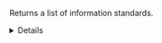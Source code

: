 Returns a list of information standards.

<details>
<summary>Details</summary>

## Sort expressions

The following table lists the field names and directions you can use in a sort expression.

| Field               | Type        | Direction | Example                         |
|---------------------|-------------|-----------|---------------------------------|
| `id`                | `uuid`      | `asc`     | `?sort=asc(id)`                 |
|                     |             | `desc`    | `?sort=desc(id)`                |
| `name`              | `string`    | `asc`     | `?sort=asc(name)`               |
|                     |             | `desc`    | `?sort=desc(name)`              |
| `createTime`        | `date-time` | `asc`     | `?sort=asc(createTime)`         |
|                     |             | `desc`    | `?sort=desc(createTime)`        |
| `updateTime`        | `date-time` | `asc`     | `?sort=asc(updateTime)`         |
|                     |             | `desc`    | `?sort=desc(updateTime)`        |

### Default sort expression

If the `sort` parameter is omitted, the default sort expression is used:

```
?sort=desc(createTime)
```

This causes results to be sorted by `createTime` in descending order (from most recent to oldest).

## Filter expressions

The following table lists the field names and operators you can use in a filter expression.

| Field                                                                   | Type                    | Operator | Example                                                                                                                          |
|-------------------------------------------------------------------------|-------------------------|----------|----------------------------------------------------------------------------------------------------------------------------------|
| `id`                                                                    | `uuid`                  | `eq`     | `?filter=eq(id,"533d3fe3-bccc-405a-9904-4f516e892856")`                                                                          |
|                                                                         |                         | `neq`    | `?filter=neq(id,"533d3fe3-bccc-405a-9904-4f516e892856")`                                                                         |
| `name`                                                                  | `string`                | `eq`     | `?filter=eq(name,"MedMij Huisartsgegevens")`                                                                                     |
|                                                                         |                         | `neq`    | `?filter=neq(name,"MedMij Huisartsgegevens")`                                                                                    |
|                                                                         |                         | `has`    | `?filter=has(name,"MedMij")`                                                                                                     |
|                                                                         |                         | `stw`    | `?filter=stw(name,"MedMij")`                                                                                                     |
|                                                                         |                         | `enw`    | `?filter=enw(name,"Huisartsgegevens")`                                                                                           |
|                                                                         |                         | `reg`    | `?filter=reg(name,"^[a-zA-Z0-9 ]+$")`                                                                                            |
| `description`                                                           | `string`                | `eq`     | `?filter=eq(description,"MedMij Huisartsgegevens")`                                                                              |
|                                                                         |                         | `neq`    | `?filter=neq(description,"MedMij Huisartsgegevens")`                                                                             |
|                                                                         |                         | `has`    | `?filter=has(description,"MedMij")`                                                                                              |
|                                                                         |                         | `stw`    | `?filter=stw(description,"MedMij")`                                                                                              |
|                                                                         |                         | `enw`    | `?filter=enw(description,"Huisartsgegevens")`                                                                                    |
|                                                                         |                         | `reg`    | `?filter=reg(description,"^[a-zA-Z0-9 ]+$")`                                                                                     |
| `organizationId`                                                        | `uuid`                  | `eq`     | `?filter=eq(organizationId,"533d3fe3-bccc-405a-9904-4f516e892856")`                                                              |
|                                                                         |                         | `neq`    | `?filter=neq(organizationId,"533d3fe3-bccc-405a-9904-4f516e892856")`                                                             |
| `mainVersion.lifecycleState`                                            | `ProductLifecycleState` | `eq`     | `?filter=eq(mainVersion.lifecycleState,"PUBLISHED")`                                                                             |
|                                                                         |                         | `neq`    | `?filter=neq(mainVersion.lifecycleState,"PUBLISHED")`                                                                            |
| `mainVersion.careTypes.$it`                                             | `CareType`              | `eq`     | `?filter=any(mainVersion.careTypes,eq($it,"GENERAL_PRACTITIONERS"))`                                                             |
|                                                                         |                         | `neq`    | `?filter=all(mainVersion.careTypes,neq($it,"GENERAL_PRACTITIONERS"))`                                                            |
| `mainVersion.communicationStandardVersions.$it.id`                      | `uuid`                  | `eq`     | `?filter=any(mainVersion.communicationStandardVersions,eq($it.id,"533d3fe3-bccc-405a-9904-4f516e892856"))`                       |
|                                                                         |                         | `neq`    | `?filter=all(mainVersion.communicationStandardVersions,neq($it.id,"533d3fe3-bccc-405a-9904-4f516e892856"))`                      |
| `mainVersion.communicationStandardVersions.$it.communicationStandardId` | `uuid`                  | `eq`     | `?filter=any(mainVersion.communicationStandardVersions,eq($it.communicationStandardId,"533d3fe3-bccc-405a-9904-4f516e892856"))`  |
|                                                                         |                         | `neq`    | `?filter=all(mainVersion.communicationStandardVersions,neq($it.communicationStandardId,"533d3fe3-bccc-405a-9904-4f516e892856"))` |
| `mainVersion.trustFrameworkVersions.$it.id`                             | `uuid`                  | `eq`     | `?filter=any(mainVersion.trustFrameworkVersions,eq($it.id,"533d3fe3-bccc-405a-9904-4f516e892856"))`                              |
|                                                                         |                         | `neq`    | `?filter=all(mainVersion.trustFrameworkVersions,neq($it.id,"533d3fe3-bccc-405a-9904-4f516e892856"))`                             |
| `mainVersion.trustFrameworkVersions.$it.trustFrameworkId`               | `uuid`                  | `eq`     | `?filter=any(mainVersion.trustFrameworkVersions,eq($it.trustFrameworkId,"533d3fe3-bccc-405a-9904-4f516e892856"))`                |
|                                                                         |                         | `neq`    | `?filter=all(mainVersion.trustFrameworkVersions,neq($it.trustFrameworkId,"533d3fe3-bccc-405a-9904-4f516e892856"))`               |
| `createTime`                                                            | `date-time`             | `eq`     | `?filter=eq(createTime,"2024-03-16T14:15:30.500Z")`                                                                              |
|                                                                         |                         | `neq`    | `?filter=neq(createTime,"2024-03-16T14:15:30.500Z")`                                                                             |
|                                                                         |                         | `gt`     | `?filter=gt(createTime,"2024-03-16T14:15:30.500Z")`                                                                              |
|                                                                         |                         | `gte`    | `?filter=gte(createTime,"2024-03-16T14:15:30.500Z")`                                                                             |
|                                                                         |                         | `lt`     | `?filter=lt(createTime,"2024-03-16T14:15:30.500Z")`                                                                              |
|                                                                         |                         | `lte`    | `?filter=lte(createTime,"2024-03-16T14:15:30.500Z")`                                                                             |
| `updateTime`                                                            | `date-time`             | `eq`     | `?filter=eq(updateTime,"2024-03-16T14:15:30.500Z")`                                                                              |
|                                                                         |                         | `neq`    | `?filter=neq(updateTime,"2024-03-16T14:15:30.500Z")`                                                                             |
|                                                                         |                         | `gt`     | `?filter=gt(updateTime,"2024-03-16T14:15:30.500Z")`                                                                              |
|                                                                         |                         | `gte`    | `?filter=gte(updateTime,"2024-03-16T14:15:30.500Z")`                                                                             |
|                                                                         |                         | `lt`     | `?filter=lt(updateTime,"2024-03-16T14:15:30.500Z")`                                                                              |
|                                                                         |                         | `lte`    | `?filter=lte(updateTime,"2024-03-16T14:15:30.500Z")`                                                                             |

</details>
